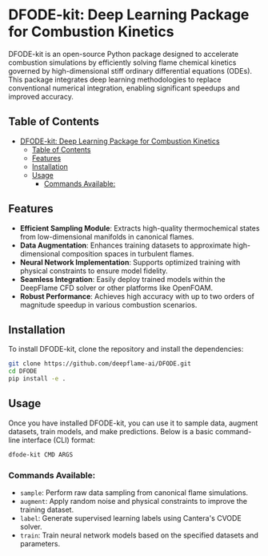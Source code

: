 # DFODE-kit: Deep Learning Package for Combustion Kinetics

DFODE-kit is an open-source Python package designed to accelerate combustion simulations by efficiently solving flame chemical kinetics governed by high-dimensional stiff ordinary differential equations (ODEs). This package integrates deep learning methodologies to replace conventional numerical integration, enabling significant speedups and improved accuracy.

## Table of Contents
- [DFODE-kit: Deep Learning Package for Combustion Kinetics](#dfode-kit-deep-learning-package-for-combustion-kinetics)
  - [Table of Contents](#table-of-contents)
  - [Features](#features)
  - [Installation](#installation)
  - [Usage](#usage)
    - [Commands Available:](#commands-available)

## Features
- **Efficient Sampling Module**: Extracts high-quality thermochemical states from low-dimensional manifolds in canonical flames.
- **Data Augmentation**: Enhances training datasets to approximate high-dimensional composition spaces in turbulent flames.
- **Neural Network Implementation**: Supports optimized training with physical constraints to ensure model fidelity.
- **Seamless Integration**: Easily deploy trained models within the DeepFlame CFD solver or other platforms like OpenFOAM.
- **Robust Performance**: Achieves high accuracy with up to two orders of magnitude speedup in various combustion scenarios.

## Installation
To install DFODE-kit, clone the repository and install the dependencies:

```bash
git clone https://github.com/deepflame-ai/DFODE.git
cd DFODE
pip install -e .
```

## Usage
Once you have installed DFODE-kit, you can use it to sample data, augment datasets, train models, and make predictions. Below is a basic command-line interface (CLI) format:

```bash
dfode-kit CMD ARGS
```

### Commands Available:
- `sample`: Perform raw data sampling from canonical flame simulations.
- `augment`: Apply random noise and physical constraints to improve the training dataset.
- `label`: Generate supervised learning labels using Cantera's CVODE solver.
- `train`: Train neural network models based on the specified datasets and parameters.